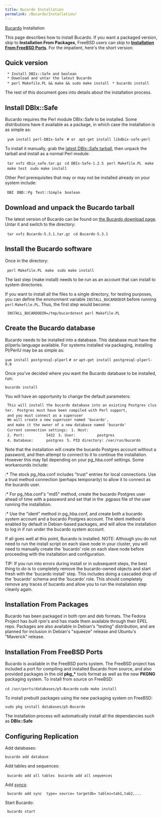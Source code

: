 ```yaml
---
title: Bucardo Installation
permalink: /Bucardo/Installation/
---
```


[Bucardo](/Bucardo "wikilink") Installation

This page describes how to install Bucardo. If you want a packaged version, skip to **Installation From Packages**, FreeBSD users can skip to **[Installation From FreeBSD Ports](/Bucardo/Installation#Installation_From_FreeBSD_Ports "wikilink")**. For the impatient, here's the short version:

Quick version
-------------

` * Install DBIx::Safe and boolean`
` * Download and untar the latest Bucardo`
` * perl Makefile.PL && make && sudo make install`
` * bucardo install`

The rest of this document goes into details about the installation process.

Install DBIx::Safe
------------------

Bucardo requires the Perl module DBIx::Safe to be installed. Some distributions have it available as a package, in which case the installation is as simple as:

` yum install perl-DBIx-Safe`
` # or`
` apt-get install libdbix-safe-perl`

To install it manually, grab the [latest DBIx::Safe tarball](http://bucardo.org/downloads/dbix_safe.tar.gz), then unpack the tarball and install as a normal Perl module:

` tar xvfz dbix_safe.tar.gz`
` cd DBIx-Safe-1.2.5`
` perl Makefile.PL`
` make`
` make test`
` sudo make install`

Other Perl prerequisites that may or may not be installed already on your system include:

` DBI`
` DBD::Pg`
` Test::Simple`
` boolean`

Download and unpack the Bucardo tarball
---------------------------------------

The latest version of Bucardo can be found on [the Bucardo download page](/Bucardo#Obtaining_Bucardo "wikilink"). Untar it and switch to the directory:

` tar xvfz Bucardo-5.3.1.tar.gz`
` cd Bucardo-5.3.1`

Install the Bucardo software
----------------------------

Once in the directory:

` perl Makefile.PL`
` make`
` sudo make install`

The last step (make install) needs to be run as an account that can install to system directories.

If you want to install all the files to a single directory, for testing purposes, you can define the environment variable `INSTALL_BUCARDODIR` before running `perl` `Makefile.PL`. Thus, the first step would become:

` INSTALL_BUCARDODIR=/tmp/bucardotest perl Makefile.PL`

Create the Bucardo database
---------------------------

Bucardo needs to be installed into a database. This database must have the pl/perlu language available. For systems installed via packaging, installing Pl/PerlU may be as simple as:

`yum install postgresql-plperl`
`# or`
`apt-get install postgresql-plperl-9.0`

Once you've decided where you want the Bucardo database to be installed, run:

`bucardo install`

You will have an opportunity to change the default parameters:

` This will install the bucardo database into an existing Postgres cluster.`
` Postgres must have been compiled with Perl support,`
` and you must connect as a superuser`
` `
` We will create a new superuser named 'bucardo',`
` and make it the owner of a new database named 'bucardo'`
` `
` Current connection settings:`
` 1. Host:          `<none>
` 2. Port:          5432`
` 3. User:          postgres`
` 4. Database:      postgres`
` 5. PID directory: /var/run/bucardo`

Note that the installation will create the bucardo Postgres account without a password, and then attempt to connect to it to continue the installation. However this may fail depending on your pg_hba.conf settings. Some workarounds include:

:\* The stock pg_hba.conf includes "trust" entries for local connections. Use a trust method connection (perhaps temporarily) to allow it to connect as the bucardo user.

:\* For pg_hba.conf's "md5" method, create the bucardo Postgres user ahead of time with a password and set that in the .pgpass file of the user running the installation.

:\* Use the "ident" method in pg_hba.conf, and create both a bucardo system account and a bucardo Postgres account. The ident method is enabled by default in Debian-based packages, and will allow the installation to log in if run under the bucardo system account.

If all goes well at this point, Bucardo is installed. NOTE: Although you do not need to run the install script on each slave node in your cluster, you will need to manually create the 'bucardo' role on each slave node before proceeding with the installation and configuration.

TIP: If you run into errors during install or in subsequent steps, the best thing to do is to completely remove the bucardo-owned objects and start fresh with the 'bucardo install' step. This includes doing a cascaded drop of the 'bucardo' schema and the 'bucardo' role. This should completely remove any traces of bucardo and allow you to run the installation step cleanly again.

Installation From Packages
--------------------------

Bucardo has been packaged in both rpm and deb formats. The Fedora Project has built rpm's and has made them available through their EPEL repo. Packages are also available in Debian's "testing" distribution, and are planned for inclusion in Debian's "squeeze" release and Ubuntu's "Maverick" release.

Installation From FreeBSD Ports
-------------------------------

Bucardo is available in the FreeBSD ports system. The FreeBSD project has included a port for compiling and installed Bucardo from source, and also provided packages in the old **pkg_\*** tools format as well as the new **PKGNG** packaging system. To install from source on FreeBSD:

`cd /usr/ports/databases/p5-Bucardo`
`sudo make install`

To install prebuilt packages using the new packaging system on FreeBSD:

`sudo pkg install databases/p5-Bucardo`

The installation process will automatically install all the dependancies such as **DBIx::Safe**

Configuring Replication
-----------------------

Add databases:

`bucardo add database `<dbname>

Add tables and sequences:

` bucardo add all tables`
` bucardo add all sequences`

Add [syncs](/sync "wikilink"):

` bucardo add sync `<syncname>` type=`<synctype>` source=`<db>` targetdb=`<db>` tables=tab1,tab2,...`

Start Bucardo:

` bucardo start`
